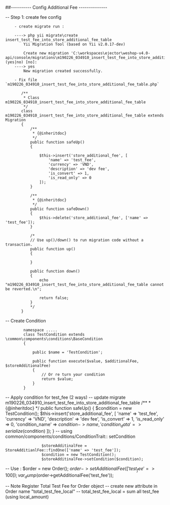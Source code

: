 ##---------- Config Additional Fee --------------
  
  -- Step 1: create fee config
  
        - create migrate run : 
        
        ----> php yii migrate\create insert_test_fee_into_store_additional_fee_table
            Yii Migration Tool (based on Yii v2.0.17-dev)
            
            Create new migration 'C:\workspaces\ejector\weshop-v4.0-api/console/migrations\m190226_034910_insert_test_fee_into_store_additional_fee_table.php'? (yes|no) [no]:
        ----> yes
            New migration created successfully.
        
        - Fix file `m190226_034910_insert_test_fee_into_store_additional_fee_table.php`
           
           /**
            * Class m190226_034910_insert_test_fee_into_store_additional_fee_table
            */
           class m190226_034910_insert_test_fee_into_store_additional_fee_table extends Migration
           {
               /**
                * {@inheritdoc}
                */
               public function safeUp()
               {
           
                   $this->insert('store_additional_fee', [
                       'name' => 'test_fee',
                       'currency' => 'VND',
                       'description' => 'dev fee',
                       'is_convert' => 1,
                       'is_read_only' => 0
                   ]);
               }
           
               /**
                * {@inheritdoc}
                */
               public function safeDown()
               {
                   $this->delete('store_additional_fee', ['name' => 'test_fee']);
               }
           
               /*
               // Use up()/down() to run migration code without a transaction.
               public function up()
               {
           
               }
           
               public function down()
               {
                   echo "m190226_034910_insert_test_fee_into_store_additional_fee_table cannot be reverted.\n";
           
                   return false;
               }
               */
           }
           
  -- Create Condition
        
            namespace .....
            class TestCondition extends \common\components\conditions\BaseCondition
            {
            
                public $name = 'TestCondition';
                
                public function execute($value, $additionalFee, $storeAdditionalFee)
                {
                    // Or re turn your condition
                    return $value;
                }
            }
            
  -- Apply condition for test_fee (2 ways)
                -- update migrate m190226_034910_insert_test_fee_into_store_additional_fee_table
                        /**
                        * {@inheritdoc}
                        */
                       public function safeUp()
                       {
                           $condition = new TestCondition();
                           $this->insert('store_additional_fee', [
                               'name' => 'test_fee',
                               'currency' => 'VND',
                               'description' => 'dev fee',
                               'is_convert' => 1,
                               'is_read_only' => 0,
                               'condition_name' => $condition->name,
                               'condition_data' => serialize($condition)
                           ]);
                       }
                -- using common/components/conditions/ConditionTrait:: setCondition 
                    
                    $storeAdditinalFee = StoreAdditianlFee::findOne(['name' => 'test_fee']);
                    $condition = new TestCondition();
                    $storeAdditinalFee->setCondition($condition);
                
        
  -- Use :
            $order = new Order();
            $order->setAdditionalFee(['test_fee' => 100]);
            var_dump($order->getAdditionalFee('test_fee'));
            
  -- Note Register Total Test Fee for Order object
            -- create new attribute in Order name "total_test_fee_local"
            -- total_test_fee_local = sum all test_fee (using local_amount)